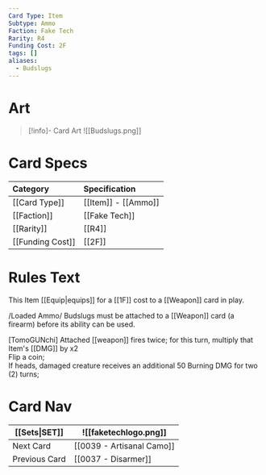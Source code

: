 ```yaml
---
Card Type: Item
Subtype: Ammo
Faction: Fake Tech
Rarity: R4
Funding Cost: 2F
tags: []
aliases:
  - Budslugs
---
```

# Art

> [!info]- Card Art
> ![[Budslugs.png]]

# Card Specs

| Category | Specification| 
| :--- | :--- |
| [[Card Type]] | [[Item]] - [[Ammo]] |  
| [[Faction]] | [[Fake Tech]] |  
| [[Rarity]] | [[R4]] |  
| [[Funding Cost]] | [[2F]] |  

# Rules Text  

This Item [[Equip|equips]] for a [[1F]] cost to a [[Weapon]] card in play.  

/Loaded Ammo/ Budslugs must be attached to a [[Weapon]] card (a firearm) before its ability can be used.  

[TomoGUNchi] Attached [[weapon]] fires twice; for this turn, multiply that Item's [[DMG]] by x2  
Flip a coin;  
If heads, damaged creature receives an additional 50 Burning DMG for two (2) turns;  


# Card Nav

| [[Sets\|SET]]           | ![[faketechlogo.png]]          |
| ------------- | ------------------------------ |
| Next Card     | [[0039 - Artisanal Camo]] |
| Previous Card | [[0037 - Disarmer]]         |


